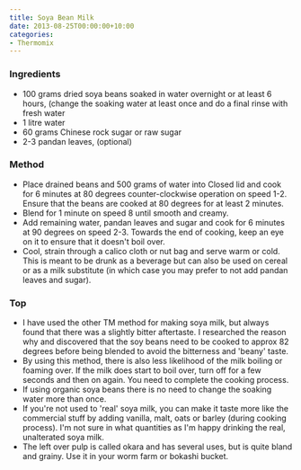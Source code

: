 ```yaml
---
title: Soya Bean Milk
date: 2013-08-25T00:00:00+10:00
categories:
- Thermomix
---
```









### Ingredients

* 100 grams dried soya beans soaked in water overnight or at least 6 hours, (change the soaking water at least once and do a final rinse with fresh water
* 1 litre water
* 60 grams Chinese rock sugar or raw sugar
* 2-3 pandan leaves, (optional)

### Method

* Place drained beans and 500 grams of water into Closed lid and cook for 6 minutes at 80 degrees counter-clockwise operation on speed 1-2. Ensure that the beans are cooked at 80 degrees for at least 2 minutes.
* Blend for 1 minute on speed 8 until smooth and creamy.
* Add remaining water, pandan leaves and sugar and cook for 6 minutes at 90 degrees on speed 2-3. Towards the end of cooking, keep an eye on it to ensure that it doesn't boil over. 
* Cool, strain through a calico cloth or nut bag and serve warm or cold. This is meant to be drunk as a beverage but can also be used on cereal or as a milk substitute (in which case you may prefer to not add pandan leaves and sugar).

### Top

* I have used the other TM method for making soya milk, but always found that there was a slightly bitter aftertaste. I researched the reason why and discovered that the soy beans need to be cooked to approx 82 degrees before being blended to avoid the bitterness and 'beany' taste.
* By using this method, there is also less likelihood of the milk boiling or foaming over. If the milk does start to boil over, turn off for a few seconds and then on again. You need to complete the cooking process.
* If using organic soya beans there is no need to change the soaking water more than once.
* If you're not used to 'real' soya milk, you can make it taste more like the commercial stuff by adding vanilla, malt, oats or barley (during cooking process). I'm not sure in what quantities as I'm happy drinking the real, unalterated soya milk.
* The left over pulp is called okara and has several uses, but is quite bland and grainy. Use it in your worm farm or bokashi bucket.
